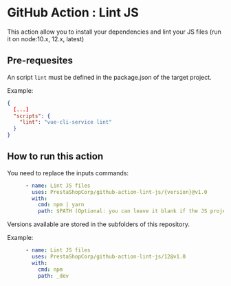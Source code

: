 # GitHub Action : Lint JS

This action allow you to install your dependencies and lint your JS files (run it on node:10.x, 12.x, latest)

## Pre-requesites

An script `lint` must be defined in the package.json of the target project.

Example:

```json
{
  [...]
  "scripts": {
    "lint": "vue-cli-service lint"
  }
}
```

## How to run this action

You need to replace the inputs commands:

```yaml
      - name: Lint JS files
        uses: PrestaShopCorp/github-action-lint-js/{version}@v1.0
        with:
          cmd: npm | yarn
          path: $PATH (Optional: you can leave it blank if the JS project is stored in the root directory)
```

Versions available are stored in the subfolders of this repository.

Example:

```yaml
      - name: Lint JS files
        uses: PrestaShopCorp/github-action-lint-js/12@v1.0
        with:
          cmd: npm
          path: _dev
```
